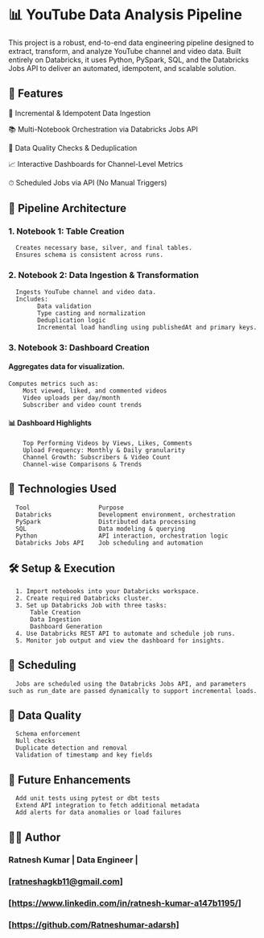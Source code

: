 # 📊 YouTube Data Analysis Pipeline
This project is a robust, end-to-end data engineering pipeline designed to extract, transform, and analyze YouTube channel and video data. Built entirely on Databricks, it uses Python, PySpark, SQL, and the Databricks Jobs API to deliver an automated, idempotent, and scalable solution.

## 🚀 Features
   🔁 Incremental & Idempotent Data Ingestion
   
   📚 Multi-Notebook Orchestration via Databricks Jobs API
   
   🔎 Data Quality Checks & Deduplication
   
   📈 Interactive Dashboards for Channel-Level Metrics
  
   ⏱ Scheduled Jobs via API (No Manual Triggers)
   

## 🧱 Pipeline Architecture
### 1. Notebook 1: Table Creation
      Creates necessary base, silver, and final tables.
      Ensures schema is consistent across runs.

### 2. Notebook 2: Data Ingestion & Transformation
      Ingests YouTube channel and video data.
      Includes:
            Data validation
            Type casting and normalization
            Deduplication logic
            Incremental load handling using publishedAt and primary keys.

### 3. Notebook 3: Dashboard Creation
  #### Aggregates data for visualization.
    Computes metrics such as:
        Most viewed, liked, and commented videos
        Video uploads per day/month
        Subscriber and video count trends

  #### 📊 Dashboard Highlights
        Top Performing Videos by Views, Likes, Comments
        Upload Frequency: Monthly & Daily granularity
        Channel Growth: Subscribers & Video Count
        Channel-wise Comparisons & Trends

## 🔧 Technologies Used
      Tool	                 Purpose
      Databricks             Development environment, orchestration
      PySpark                Distributed data processing
      SQL                    Data modeling & querying
      Python                 API interaction, orchestration logic
      Databricks Jobs API    Job scheduling and automation

## 🛠 Setup & Execution
      1. Import notebooks into your Databricks workspace.
      2. Create required Databricks cluster.
      3. Set up Databricks Job with three tasks:
          Table Creation
          Data Ingestion
          Dashboard Generation
      4. Use Databricks REST API to automate and schedule job runs.
      5. Monitor job output and view the dashboard for insights.

## 📅 Scheduling
      Jobs are scheduled using the Databricks Jobs API, and parameters such as run_date are passed dynamically to support incremental loads.

## 🧪 Data Quality
      Schema enforcement
      Null checks
      Duplicate detection and removal
      Validation of timestamp and key fields

## 📌 Future Enhancements
      Add unit tests using pytest or dbt tests
      Extend API integration to fetch additional metadata
      Add alerts for data anomalies or load failures

## 👨‍💻 Author
### Ratnesh Kumar | Data Engineer |
### [ratneshagkb11@gmail.com]
### [https://www.linkedin.com/in/ratnesh-kumar-a147b1195/]
### [https://github.com/Ratneshumar-adarsh]

